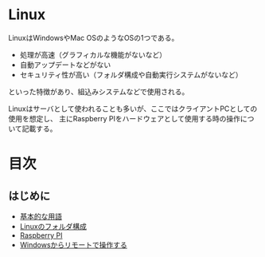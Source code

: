 # Linux

LinuxはWindowsやMac OSのようなOSの1つである。

- 処理が高速（グラフィカルな機能がないなど）
- 自動アップデートなどがない
- セキュリティ性が高い（フォルダ構成や自動実行システムがないなど）

といった特徴があり、組込みシステムなどで使用される。

Linuxはサーバとして使われることも多いが、ここではクライアントPCとしての使用を想定し、
主にRaspberry PIをハードウェアとして使用する時の操作について記載する。

# 目次

## はじめに

- [基本的な用語](./introduction/terms.md)
- [Linuxのフォルダ構成](./introductioin/folder.md)
- [Raspberry PI](./introduction/raspberry_pi.md)
- [Windowsからリモートで操作する](./introduction/remote_operation.md)



